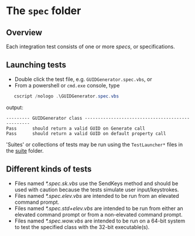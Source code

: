 # The `spec` folder

## Overview

Each integration test consists of one or more *specs*, or specifications.

## Launching tests

- Double click the test file, e.g. `GUIDGenerator.spec.vbs`, or
- From a powershell or `cmd.exe` console, type

``` powershell
   cscript /nologo .\GUIDGenerator.spec.vbs
```

output:

``` output
--------- GUIDGenerator class -------------------------------------------------
Pass      should return a valid GUID on Generate call
Pass      should return a valid GUID on default property call
```

'Suites' or collections of tests may be run using the `TestLauncher*` files in the [suite](suite) folder.

## Different kinds of tests

- Files named *\*.spec.sk.vbs* use the SendKeys method and should be used with caution because the tests simulate user input/keystrokes.
- Files named *\*.spec.elev.vbs* are intended to be run from an elevated command prompt.
- Files named *\*.spec.std+elev.vbs* are intended to be run from either an elevated command prompt or from a non-elevated command prompt.
- Files named *\*.spec.wow.vbs* are intended to be run on a 64-bit system to test the specified class with the 32-bit executable(s).
